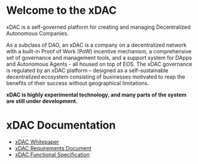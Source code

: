 # Welcome to the xDAC

xDAC is a self-governed platform for creating and managing Decentralized Autonomous Companies.

As a subclass of DAO, an xDAC is a company on a decentralized network with a built-in Proof of Work (PoW) incentive mechanism, a comprehensive set of governance and management tools, and a support system for DApps and Autonomous Agents - all housed on top of EOS. The xDAC governance is regulated by an xDAC platform – designed as a self-sustainable decentralized ecosystem consisting of businesses motivated to reap the benefits of their success without geographical limitations.

**xDAC is highly experimental technology, and many parts of the system are still under development.**

# xDAC Documentation

- [xDAC Whitepaper](/xDAC-Whitepaper.md)
- [xDAC Requirements Document](/xDAC-Requirements-Document.md)
- [xDAC Functional Specification](/xDAC-Functional-Specification.md)


<!-- Please go to [xDAC Wiki](https://github.com/xdacco/xdac-wiki/wiki).-->
